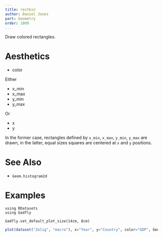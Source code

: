 ```yaml
---
title: rectbin
author: Daniel Jones
part: Geometry
order: 1009
...
```


Draw colored rectangles.

# Aesthetics
  * color

Either

  * x_min
  * x_max
  * y_min
  * y_max

Or

  * x
  * y

In the former case, rectangles defined by `x_min`, `x_max`, `y_min`, `y_max`
are drawn, in the latter, equal sizes squares are centered at `x` and `y`
positions.

# See Also

  * `Geom.histogram2d`

# Examples

```{.julia hide="true" results="none"}
using RDatasets
using Gadfly

Gadfly.set_default_plot_size(14cm, 8cm)
```


```julia
plot(dataset("Zelig", "macro"), x="Year", y="Country", color="GDP", Geom.rectbin)
```

